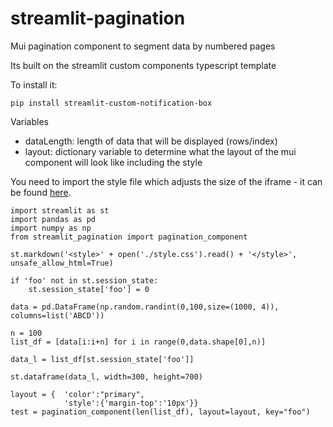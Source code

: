 # streamlit-pagination
Mui pagination component to segment data by numbered pages







Its built on the streamlit custom components typescript template

To install it:

```
pip install streamlit-custom-notification-box
```

Variables
- dataLength: length of data that will be displayed (rows/index)
- layout: dictionary variable to determine what the layout of the mui component will look like including the style

You need to import the style file which adjusts the size of the iframe - it can be found [here](https://github.com/Socvest/streamlit-pagination/tree/main/streamlit_pagination).

```
import streamlit as st
import pandas as pd
import numpy as np
from streamlit_pagination import pagination_component

st.markdown('<style>' + open('./style.css').read() + '</style>', unsafe_allow_html=True)

if 'foo' not in st.session_state:
    st.session_state['foo'] = 0 

data = pd.DataFrame(np.random.randint(0,100,size=(1000, 4)), columns=list('ABCD')) 
    
n = 100  
list_df = [data[i:i+n] for i in range(0,data.shape[0],n)] 

data_l = list_df[st.session_state['foo']] 

st.dataframe(data_l, width=300, height=700)

layout = {  'color':"primary", 
            'style':{'margin-top':'10px'}}
test = pagination_component(len(list_df), layout=layout, key="foo")
```

